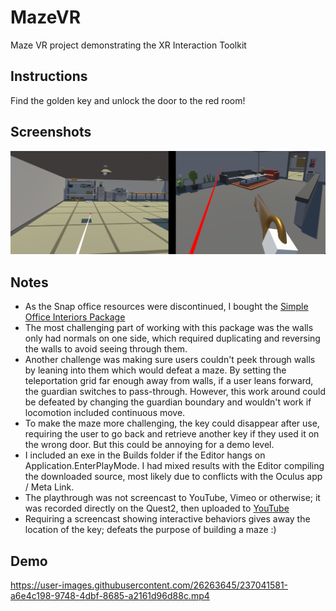 # MazeVR
 Maze VR project demonstrating the XR Interaction Toolkit

## Instructions
Find the golden key and unlock the door to the red room!

## Screenshots
<img src="https://github.com/javenu/MazeVR/blob/development/.github/Screenshots.jpg" width="800">

## Notes
* As the Snap office resources were discontinued, I bought the [Simple Office Interiors Package](https://assetstore.unity.com/packages/3d/props/interior/simple-office-interiors-cartoon-assets-38028)
* The most challenging part of working with this package was the walls only had normals on one side, which required duplicating and reversing the walls to avoid seeing through them. 
* Another challenge was making sure users couldn't peek through walls by leaning into them which would defeat a maze. By setting the teleportation grid far enough away from walls, if a user leans forward, the guardian switches to pass-through. However, this work around could be defeated by changing the guardian boundary and wouldn't work if locomotion included continuous move.
* To make the maze more challenging, the key could disappear after use, requiring the user to go back and retrieve another key if they used it on the wrong door. But this could be annoying for a demo level.
* I included an exe in the Builds folder if the Editor hangs on Application.EnterPlayMode. I had mixed results with the Editor compiling the downloaded source, most likely due to conflicts with the Oculus app / Meta Link.
* The playthrough was not screencast to YouTube, Vimeo or otherwise; it was recorded directly on the Quest2, then uploaded to [YouTube](https://www.youtube.com/watch?v=91HWEoSzhII)
* Requiring a screencast showing interactive behaviors gives away the location of the key; defeats the purpose of building a maze :)

## Demo
https://user-images.githubusercontent.com/26263645/237041581-a6e4c198-9748-4dbf-8685-a2161d96d88c.mp4


